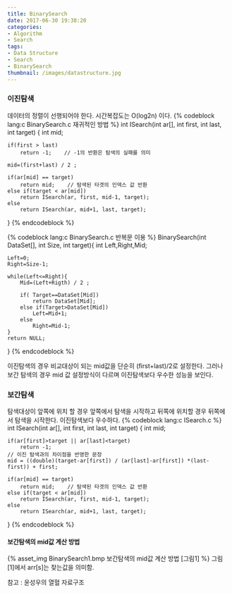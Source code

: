 ```yaml
---
title: BinarySearch
date: 2017-06-30 19:38:20
categories:
- Algorithm
- Search
tags:
- Data Structure
- Search
- BinarySearch
thumbnail: /images/datastructure.jpg
---
```

### 이진탐색
데이터의 정렬이 선행되어야 한다. 시간복잡도는 O(log2n) 이다.
{% codeblock lang:c BinarySearch.c 재귀적인 방법  %}
int ISearch(int ar[], int first, int last, int target)
{
	int mid;

	if(first > last)
		return -1;    // -1의 반환은 탐색의 실패를 의미

	mid=(first+last) / 2 ;

	if(ar[mid] == target)
		return mid;    // 탐색된 타겟의 인덱스 값 반환
	else if(target < ar[mid])
		return ISearch(ar, first, mid-1, target);
	else
		return ISearch(ar, mid+1, last, target);
}
{% endcodeblock %}

{% codeblock lang:c BinarySearch.c 반복문 이용  %}
BinarySearch(int DataSet[], int Size, int target){
	int Left,Right,Mid;

	Left=0;
	Right=Size-1;

	while(Left<=Right){
		Mid=(Left+Rigth) / 2 ;

		if( Target==DataSet[Mid])
			return DataSet[Mid];
		else if(Target>DataSet[Mid])
			Left=Mid+1;
		else
			Right=Mid-1;
	}
	return NULL;
}
{% endcodeblock %}

이진탐색의 경우 비교대상이 되는 mid값을 단순히 (first+last)/2로 설정한다.
그러나 보간 탐색의 경우 mid 값 설정방식이 다르며 이진탐색보다 우수한 성능을 보인다.

### 보간탐색
탐색대상이 앞쪽에 위치 할 경우 앞쪽에서 탐색을 시작하고 뒤쪽에 위치할 경우 뒤쪽에서 탐색을 시작한다.
이진탐색보다 우수하다.
{% codeblock lang:c ISearch.c  %}
int ISearch(int ar[], int first, int last, int target)
{
	int mid;

	if(ar[first]>target || ar[last]<target)
		return -1;
	// 이진 탐색과의 차이점을 반영한 문장
	mid = ((double)(target-ar[first]) / (ar[last]-ar[first]) *(last-first)) + first;

	if(ar[mid] == target)
		return mid;    // 탐색된 타겟의 인덱스 값 반환
	else if(target < ar[mid])
		return ISearch(ar, first, mid-1, target);
	else
		return ISearch(ar, mid+1, last, target);
}
{% endcodeblock %}

#### 보간탐색의 mid값 계산 방법
{% asset_img BinarySearch1.bmp 보간탐색의 mid값 계산 방법 [그림1] %}
그림[1]에서 arr[s]는 찾는값을 의미함.

참고 : 윤성우의 열혈 자료구조
